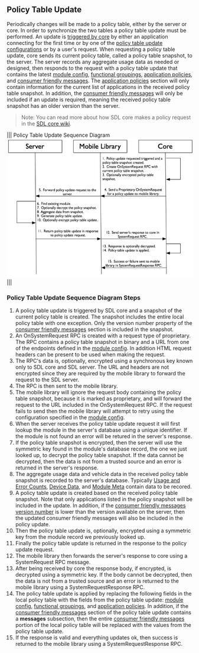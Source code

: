 ## Policy Table Update
Periodically changes will be made to a policy table, either by the server or core.  In order to synchronize the two tables a policy table update must be performed.  An update is [triggered by core](https://github.com/smartdevicelink/sdl_core/wiki/Policies) by either an application connecting for the first time or by one of the [policy table update configurations](#moduleConfigPolicyTableUpdateConfigurations) or by a user's request.  When requesting a policy table update, core sends its current policy table, called a policy table snapshot, to the server.  The server records any aggregate usage data as needed or designed, then responds to the request with a policy table update that contains the latest [module config](), [functional groupings](), [application policies](), and [consumer friendly messages]().  The [application policies]() section will only contain information for the current list of applications in the received policy table snapshot.  In addition, the [consumer friendly messages]() will only be included if an update is required, meaning the received policy table snapshot has an older version than the server.

> Note:  You can read more about how SDL core makes a policy request in the [SDL core wiki](https://github.com/smartdevicelink/sdl_core/wiki/Policies).


|||
Policy Table Update Sequence Diagram
![Policy Table Update Sequence Diagram](./assets/sdl_server_policy_request_sequence_diagram.jpg)
|||

### Policy Table Update Sequence Diagram Steps
1. A policy table update is triggered by SDL core and a snapshot of the current policy table is created.  The snapshot includes the entire local policy table with one exception.  Only the version number property of the [consumer friendly messages](#consumerFriendlyMessagesExample) section is included in the snapshot.
2. An OnSystemRequest RPC is created with a request type of proprietary.  The RPC contains a policy table snapshot in binary and a URL from one of the endpoints defined in the [module config](#moduleConfigServerRequests).  In addition HTML request headers can be present to be used when making the request.
3. The RPC's data is, optionally, encrypted using a synchronous key known only to SDL core and SDL server.  The URL and headers are not encrypted since they are required by the mobile library to forward the request to the SDL server.
4. The RPC is then sent to the mobile library.
5. The mobile library will ignore the request body containing the policy table snapshot, because it is marked as proprietary, and will forward the request to the URL included in the OnSystemRequest RPC.  If the request fails to send then the mobile library will attempt to retry using the configuration specified in the [module config](#moduleConfig).
6. When the server receives the policy table update request it will first lookup the module in the server's database using a unique identifier.  If the module is not found an error will be retured in the server's response.
7. If the policy table snapshot is encrypted, then the server will use the symmetric key found in the module's database record, the one we just looked up, to decrypt the policy table snapshot.  If the data cannot be decrypted, then the data is not from a trusted source and an error is returned in the server's response.
8. The aggregate usage data and vehicle data in the received policy table snapshot is recorded to the server's database. Typically [Usage and Error Counts](#usageAndErrors), [Device Data](#deviceData), and [Module Meta](#moduleMeta) contain data to be recored.
9. A policy table update is created based on the received policy table snapshot.  Note that only applications listed in the policy snapshot will be included in the update.  In addition, if the [consumer friendly messages version number](#consumerFriendlyMessagesGeneralInformation) is lower than the version available on the server, then the updated consumer friendly messages will also be included in the policy update.
10. Then the policy table update is, optionally, encrypted using a symmetric key from the module record we previously looked up.
11. Finally the policy table update is returned in the response to the policy update request.
12. The mobile library then forwards the server's response to core using a SystemRequest RPC message.
13. After being received by core the response body, if encrypted, is decrypted using a symmetric key.  If the body cannot be decrypted, then the data is not from a trusted source and an error is returned to the mobile library using a SystemRequestResponse RPC.
14. The policy table update is applied by replacing the following fields in the local policy table with the fields from the policy table update:  [module config](#moduleConfig), [functional groupings](#functionalGroupings), and [application policies](#applicationPolicies).  In addition, if the [consumer friendly messages](#consumerFriendlyMessages) section of the policy table update contains a **messages** subsection, then the entire [consumer friendly messages](#consumerFriendlyMessages) portion of the local policy table will be replaced with the values from the policy table update.
15. If the response is valid and everything updates ok, then success is returned to the mobile library using a SystemRequestResponse RPC.